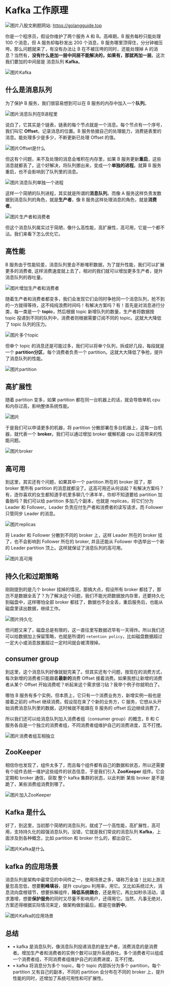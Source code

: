 # Kafka 工作原理

![图片](https://mmbiz.qpic.cn/sz_mmbiz_png/icMUEqOiagpkiaGYYluAjewtYib6jMvHro1BqicSxGkpJO71zZzNgJpmwibwicmxeOCwm3ib33ZNAKVFtbibe4juV4avFGw/640?wx_fmt=png&from=appmsg&tp=webp&wxfrom=5&wx_lazy=1&wx_co=1)八股文刷题网站: https://golangguide.top

你是一个程序员，假设你维护了两个服务 A 和 B。高峰期，B 服务每秒只能处理 100 个消息，但 A 服务却每秒发出 200 个消息，B 服务哪里顶得住，分分钟被压垮。那么问题就来了，有没有办法让 B 在不被压垮的同时，还能处理掉 A 的消息？当然有，**没有什么是加一层中间层不能解决的，如果有，那就再加一层**。这次我们要加的中间层是 消息队列 **Kafka**。

![图片](https://mmbiz.qpic.cn/sz_mmbiz_jpg/icMUEqOiagpkiaGYYluAjewtYib6jMvHro1BGfFJtiaibjgMJQvsiaOCfFicyicwzyMdqYmoWsrfePKMkFlt0Pe3wc9mMJQ/640?wx_fmt=jpeg&from=appmsg&tp=webp&wxfrom=5&wx_lazy=1&wx_co=1)Kafka

## 什么是消息队列

为了保护 B 服务，我们很容易想到可以在 B 服务的内存中加入一个**队列**。

![图片](https://mmbiz.qpic.cn/sz_mmbiz_jpg/icMUEqOiagpkiaGYYluAjewtYib6jMvHro1BUB8C4jBpu8KrQ0tQlicAibIlLejYjdBwTvFtK9iaBv3zibXNA80k5ryjiaw/640?wx_fmt=jpeg&from=appmsg&tp=webp&wxfrom=5&wx_lazy=1&wx_co=1)消息队列在B进程里

说白了，它其实是个链表，链表的每个节点就是一个消息。每个节点有一个序号，我们叫它 **Offset**，记录消息的位置。B 服务依据自己的处理能力，消费链表里的消息。能处理多少是多少，不断更新已处理 Offset 的值。

![图片](https://mmbiz.qpic.cn/sz_mmbiz_jpg/icMUEqOiagpkiaGYYluAjewtYib6jMvHro1B5Wb5KQeicRVJc3JJIu7pYlElKxXugBBpV6fbP0qtO4XC8xnFJNZ93zQ/640?wx_fmt=jpeg&from=appmsg&tp=webp&wxfrom=5&wx_lazy=1&wx_co=1)Offset是什么

但这有个问题，来不及处理的消息会堆积在内存里，如果 B 服务更新**重启**，这些消息就都丢了。这个好解决，将队列挪出来，变成一个**单独的进程**。就算 B 服务重启，也不会影响到了队列里的消息。

![图片](https://mmbiz.qpic.cn/sz_mmbiz_jpg/icMUEqOiagpkiaGYYluAjewtYib6jMvHro1BIOOpAPvu5aDDtM2j5ZzFlwcZdzy4qykiaXt7vXP739mmdicPicQibvK26g/640?wx_fmt=jpeg&from=appmsg&tp=webp&wxfrom=5&wx_lazy=1&wx_co=1)消息队列单独一个进程

这样一个简陋的队列进程，其实就是所谓的**消息队列**。而像 A 服务这样负责发数据到消息队列的角色，就是**生产者**，像 B 服务这样处理消息的角色，就是**消费者**。

![图片](https://mmbiz.qpic.cn/sz_mmbiz_jpg/icMUEqOiagpkiaGYYluAjewtYib6jMvHro1BtJMKoPlfAYhFOzme8tuFcXPx56OcUSQiaCXkI7bLUPHGv1BetFWUc1g/640?wx_fmt=jpeg&from=appmsg&tp=webp&wxfrom=5&wx_lazy=1&wx_co=1)生产者和消费者

但这个消息队列属实过于简陋，像什么高性能，高扩展性，高可用，它是一个都不沾。我们来看下怎么优化它。

## 高性能

B 服务由于性能较差，消息队列里会不断堆积数据，为了提升性能，我们可以扩展更多的消费者, 这样消费速度就上去了，相对的我们就可以增加更多生产者，提升消息队列的吞吐量。

![图片](https://mmbiz.qpic.cn/sz_mmbiz_jpg/icMUEqOiagpkiaGYYluAjewtYib6jMvHro1B4qxhneI94eRANkzYD8iaUGDPmsiaTEyibuervU8MRRkvZfZXhmnJI9PQg/640?wx_fmt=jpeg&from=appmsg&tp=webp&wxfrom=5&wx_lazy=1&wx_co=1)增加生产者和消费者

随着生产者和消费者都变多，我们会发现它们会同时争抢同一个消息队列，抢不到的一方就得等待，这不纯纯浪费时间吗！有解决方案吗？有！首先是对消息进行分类，每一类是一个 **topic**，然后根据 topic 新增队列的数量，生产者将数据按 topic 投递到不同的队列中，消费者则根据需要订阅不同的 topic。这就大大降低了 topic 队列的压力。

![图片](https://mmbiz.qpic.cn/sz_mmbiz_jpg/icMUEqOiagpkiaGYYluAjewtYib6jMvHro1BicCiaz8qxtpcYHVVY3xH6WCwia5jlbdq2z5MPtPibk6NtdnxqPMkFl2Dyg/640?wx_fmt=jpeg&from=appmsg&tp=webp&wxfrom=5&wx_lazy=1&wx_co=1)多个topic

但单个 topic 的消息还是可能过多，我们可以将单个队列，拆成好几段，每段就是一个 **partition分区**，每个消费者负责一个 partition。这就大大降低了争抢，提升了消息队列的性能。

![图片](https://mmbiz.qpic.cn/sz_mmbiz_jpg/icMUEqOiagpkiaGYYluAjewtYib6jMvHro1BlrSCBeTjLOaLEJmicsich37vXUF8hRtwnJFTZSh1ENVHj08ZU6Ptq5Bw/640?wx_fmt=jpeg&from=appmsg&tp=webp&wxfrom=5&wx_lazy=1&wx_co=1)partition

## 高扩展性

随着 partition 变多，如果 partition 都在同一台机器上的话，就会导致单机 cpu 和内存过高，影响整体系统性能。

![图片](https://mmbiz.qpic.cn/sz_mmbiz_jpg/icMUEqOiagpkiaGYYluAjewtYib6jMvHro1BS8bRyXS1Cz4KhWR2X1wgSQ9zHh6V9BLOAibRS68VJibzRgVZeq0d2eXQ/640?wx_fmt=jpeg&from=appmsg&tp=webp&wxfrom=5&wx_lazy=1&wx_co=1)

于是我们可以申请更多的机器，将 partition 分散部署在多台机器上，这每一台机器，就代表一个 **broker**。我们可以通过增加 broker 缓解机器 cpu 过高带来的性能问题。

![图片](https://mmbiz.qpic.cn/sz_mmbiz_jpg/icMUEqOiagpkiaGYYluAjewtYib6jMvHro1BaadrYOLsegWcncvQZnz7u756j4wTtCfSnKwJKY2WoibJlP4Bib5I7U8Q/640?wx_fmt=jpeg&from=appmsg&tp=webp&wxfrom=5&wx_lazy=1&wx_co=1)broker

## 高可用

到这里，其实还有个问题，如果其中一个 partition 所在的 broker 挂了，那 broker 里所有 partition 的消息就都没了。这高可用还从何谈起？有解决方案吗？有，连你喜欢的女生都知道手机里多聊几个沸羊羊，你却不知道要给 partition 加备胎吗？我们可以给 partition 多加几个副本，也就是 replicas，将它们分为 Leader 和 Follower。Leader 负责应付生产者和消费者的读写请求，而 Follower 只管同步 Leader 的消息。

![图片](https://mmbiz.qpic.cn/sz_mmbiz_jpg/icMUEqOiagpkiaGYYluAjewtYib6jMvHro1BjcV3wvrqZx9GvQSzIz0HBJEQ3ohbYFH4ontXGjp8gO9fxian1v1Yy5A/640?wx_fmt=jpeg&from=appmsg&tp=webp&wxfrom=5&wx_lazy=1&wx_co=1)replicas

将 Leader 和 Follower 分散到不同的 broker 上，这样 Leader 所在的 broker 挂了，也不会影响到 Follower 所在的 broker, 并且还能从 Follower 中选举出一个新的 Leader partition 顶上。这样就保证了消息队列的高可用。

![图片](https://mmbiz.qpic.cn/sz_mmbiz_jpg/icMUEqOiagpkiaGYYluAjewtYib6jMvHro1B816F0qKIhdxYpxfx85Lp3fWeDz9Uv3Fy7cBqxT4OTzMicIgmOqQm0yg/640?wx_fmt=jpeg&from=appmsg&tp=webp&wxfrom=5&wx_lazy=1&wx_co=1)高可用

## 持久化和过期策略

刚刚提到的是几个 broker 挂掉的情况，那搞大点，假设所有 broker 都挂了，那岂不是数据全丢了？为了解决这个问题，我们不能光把数据放内存里，还要持久化到磁盘中，这样哪怕全部 broker 都挂了，数据也不会全丢，重启服务后，也能从磁盘里读出数据，继续工作。

![图片](https://mmbiz.qpic.cn/sz_mmbiz_jpg/icMUEqOiagpkiaGYYluAjewtYib6jMvHro1BtnZB2rA9hct9Uaj4SjGTicp5iaXrgD9R2cZ1iajqDgha68iaGrp8xJjwyg/640?wx_fmt=jpeg&from=appmsg&tp=webp&wxfrom=5&wx_lazy=1&wx_co=1)持久化

但问题又来了，磁盘总是有限的，这一直往里写数据迟早有一天得炸。所以我们还可以给数据加上保留策略，也就是所谓的 `retention policy`，比如磁盘数据超过一定大小或消息放置超过一定时间就会被清理掉。

## consumer group

到这里，这个消息队列好像就挺完美了。但其实还有个问题，按现在的消费方式，每次新增的消费者只能跟着**最新的**消费 Offset 接着消费。如果我想让新增的消费者从某个 Offset 开始消费呢？听起来这个需求很刁钻？我举个例子你就明白了。

哪怕 B 服务有多个实例，但本质上，它只有一个消费业务方，新增实例一般也是接着之前的 offset 继续消费。假设现在来了个新的业务方，C 服务，它想从头开始消费消息队列里的数据，这时候就不能跟在 B 服务的 offset 后边继续消费了。

所以我们还可以给消息队列加入消费者组（consumer group）的概念，B 和 C 服务各自是一个独立的消费者组，不同消费者组维护自己的消费进度，互不打搅。

![图片](https://mmbiz.qpic.cn/sz_mmbiz_jpg/icMUEqOiagpkiaGYYluAjewtYib6jMvHro1Blz55JIZWSicW5tGn1iaugm5tAiaDuf1ZIgaZOLFepFiaFibs1iaT7vfPG5jw/640?wx_fmt=jpeg&from=appmsg&tp=webp&wxfrom=5&wx_lazy=1&wx_co=1)消费者组互相独立

## ZooKeeper

相信你也发现了，组件太多了，而且每个组件都有自己的数据和状态，所以还需要有个组件去统一维护这些组件的状态信息，于是我们引入 **ZooKeeper** 组件。它会定期和 broker 通信，获取 整个 kafka 集群的状态，以此判断 某些 broker 是不是跪了，某些消费组消费到哪了。

![图片](https://mmbiz.qpic.cn/sz_mmbiz_jpg/icMUEqOiagpkiaGYYluAjewtYib6jMvHro1B60ibiauyevOqibzMibcm6iaNnU0E4m1uSRHWWwNbPkibj9RCO9FCC5w8jibKQ/640?wx_fmt=jpeg&from=appmsg&tp=webp&wxfrom=5&wx_lazy=1&wx_co=1)加入ZooKeeper

## Kafka 是什么

好了，到这里，当初那个简陋的消息队列，就成了一个高性能，高扩展性，高可用，支持持久化的超强消息队列，没错，它就是我们常说的消息队列 **Kafka**，上面涉及到各种概念，比如 partition 和 broker 什么的，都出自它。

![图片](https://mmbiz.qpic.cn/sz_mmbiz_jpg/icMUEqOiagpkiaGYYluAjewtYib6jMvHro1BgNek52TTtF8jjPmnpJVEQRGs9ibSD7dgJsCUAvibLwAnyw10V86eQjFg/640?wx_fmt=jpeg&from=appmsg&tp=webp&wxfrom=5&wx_lazy=1&wx_co=1)Kafka是什么

## kafka 的应用场景

消息队列是架构中最常见的中间件之一，使用场景之多，堪称万金油！比如上游流量忽高忽低，想要**削峰填谷**，提升 cpu/gpu 利用率，用它。又比如系统过大，消息流向盘根错节，想要拆解组件，**降低系统耦合**，还是用它。再比如秒杀活动，请求激增，想要**保护服务**的同时又尽量不影响用户，还得用它。当然，凡事无绝对，方案还得根据实际情况来定，做架构做到最后，都是在做**折中**。

![图片](https://mmbiz.qpic.cn/sz_mmbiz_jpg/icMUEqOiagpkiaGYYluAjewtYib6jMvHro1BqZoy88tial5gMUXWQkb1lK70xrxt0QlhTm2royTbwoaUEJpPnHlsVJw/640?wx_fmt=jpeg&from=appmsg&tp=webp&wxfrom=5&wx_lazy=1&wx_co=1)Kafka的应用场景

## 总结

- • kafka 是消息队列，像消息队列投递消息的是生产者，消费消息的是消费者。增加生产者和消费者的实例个数可以提升系统吞吐。多个消费者可以组成一个消费者组，不同消费者组维护自己的消费进度，互不打搅。
- • kafka 将消息分为多个 topic，每个 topic 内部拆分为多个 partition，每个 partition 又有自己的副本，不同的 partition 会分布在不同的 broker 上，提升性能的同时，还增加了系统可用性和可扩展性。